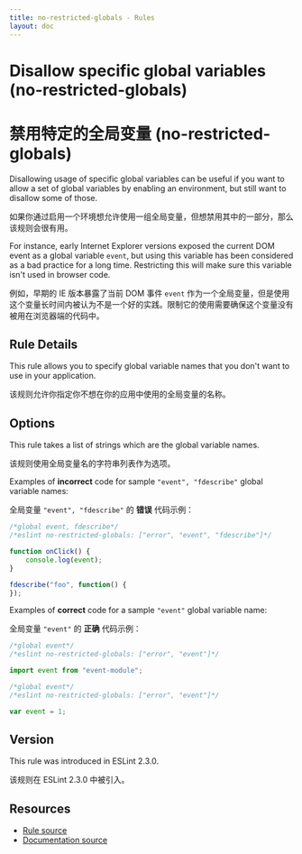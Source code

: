 ```yaml
---
title: no-restricted-globals - Rules
layout: doc
---
```

<!-- Note: No pull requests accepted for this file. See README.md in the root directory for details. -->

# Disallow specific global variables (no-restricted-globals)

# 禁用特定的全局变量 (no-restricted-globals)

Disallowing usage of specific global variables can be useful if you want to allow a set of global
variables by enabling an environment, but still want to disallow some of those.

如果你通过启用一个环境想允许使用一组全局变量，但想禁用其中的一部分，那么该规则会很有用。

For instance, early Internet Explorer versions exposed the current DOM event as a global variable
`event`, but using this variable has been considered as a bad practice for a long time. Restricting
this will make sure this variable isn't used in browser code.

例如，早期的 IE 版本暴露了当前 DOM 事件 `event` 作为一个全局变量，但是使用这个变量长时间内被认为不是一个好的实践。限制它的使用需要确保这个变量没有被用在浏览器端的代码中。

## Rule Details

This rule allows you to specify global variable names that you don't want to use in your application.

该规则允许你指定你不想在你的应用中使用的全局变量的名称。

## Options

This rule takes a list of strings which are the global variable names.

该规则使用全局变量名的字符串列表作为选项。

Examples of **incorrect** code for sample `"event", "fdescribe"` global variable names:

全局变量 `"event", "fdescribe"` 的 **错误** 代码示例：

```js
/*global event, fdescribe*/
/*eslint no-restricted-globals: ["error", "event", "fdescribe"]*/

function onClick() {
    console.log(event);
}

fdescribe("foo", function() {
});
```

Examples of **correct** code for a sample `"event"` global variable name:

全局变量 `"event"` 的 **正确** 代码示例：

```js
/*global event*/
/*eslint no-restricted-globals: ["error", "event"]*/

import event from "event-module";
```

```js
/*global event*/
/*eslint no-restricted-globals: ["error", "event"]*/

var event = 1;
```

## Version

This rule was introduced in ESLint 2.3.0.

该规则在 ESLint 2.3.0 中被引入。

## Resources

* [Rule source](https://github.com/eslint/eslint/tree/master/lib/rules/no-restricted-globals.js)
* [Documentation source](https://github.com/eslint/eslint/tree/master/docs/rules/no-restricted-globals.md)
